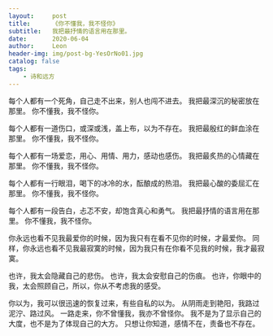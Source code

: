 ```yaml
---
layout:     post
title:      《你不懂我，我不怪你》
subtitle:   我把最抒情的语言用在那里。
date:       2020-06-04
author:     Leon
header-img: img/post-bg-YesOrNo01.jpg
catalog: false
tags:
    - 诗和远方
---
```


每个人都有一个死角，自己走不出来，别人也闯不进去。
我把最深沉的秘密放在那里。
你不懂我，我不怪你。



每个人都有一道伤口，或深或浅，盖上布，以为不存在。
我把最殷红的鲜血涂在那里。
你不懂我，我不怪你。



每个人都有一场爱恋，用心、用情、用力，感动也感伤。
我把最炙热的心情藏在那里。
你不懂我，我不怪你。



每个人都有一行眼泪，喝下的冰冷的水，酝酿成的热泪。
我把最心酸的委屈汇在那里。
你不懂我，我不怪你。



每个人都有一段告白，忐忑不安，却饱含真心和勇气。
我把最抒情的语言用在那里。
你不懂我，我不怪你。



你永远也看不见我最爱你的时候，因为我只有在看不见你的时候，才最爱你。
同样，你永远也看不见我最寂寞的时候，因为我只有在你看不见我的时候，我才最寂寞。



也许，我太会隐藏自己的悲伤。
也许，我太会安慰自己的伤痕。
也许，你眼中的我，太会照顾自己，所以，你从不考虑我的感受。



你以为，我可以很迅速的恢复过来，有些自私的以为。
从阴雨走到艳阳，我路过泥泞、路过风。
一路走来，你不曾懂我，我亦不曾怪你。
我不是为了显示自己的大度，也不是为了体现自己的大方。
只想让你知道，感情不在，责备也不存在。

